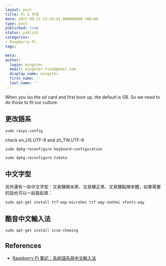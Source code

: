 ```yaml
---
layout: post
title: Pi & 中文
date: 2017-09-21 23:19:41.000000000 +08:00
type: post
published: true
status: publish
categories:
- Raspberry Pi
tags:

meta:
author:
  login: mingster
  email: mingster.tsai@gmail.com
  display_name: mingster
  first_name: ''
  last_name: ''
---
```


When you iso the sd card and first boot up, the default is GB. So we need to do
those to fit our culture.

## 更改語系
```
sudo raspi-config
```
check en_US.UTF-8 and zh_TW.UTF-8

```
sudo dpkg-reconfigure keyboard-configuration
```

```
sudo dpkg-reconfigure tzdata
```

## 中文字型
另外還有一些中文字型：文泉驛微米黑、文泉驛正黑、文泉驛點陣宋體，如果需要的話也可以一起裝起來：
```
sudo apt-get install ttf-wqy-microhei ttf-wqy-zenhei xfonts-wqy
```

## 酷音中文輸入法
```
sudo apt-get install scim-chewing
```

## References
* [Raspberry Pi 筆記：系統語系與中文輸入法](http://atceiling.blogspot.tw/2017/03/raspberry-pi_26.html)
